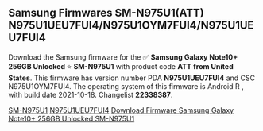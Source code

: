 <h2>Samsung Firmwares SM-N975U1(ATT) N975U1UEU7FUI4/N975U1OYM7FUI4/N975U1UEU7FUI4</h2>
Download the Samsung firmware for the ✅ <strong>Samsung Galaxy Note10+ 256GB Unlocked </strong> ⭐ <strong>SM-N975U1</strong> with product code <strong>ATT</strong> <strong> from United States</strong>. This firmware has version number PDA <strong>N975U1UEU7FUI4</strong> and CSC N975U1OYM7FUI4. The operating system of this firmware is Android R , with build date 2021-10-18. Changelist <strong>22338387</strong>.


[SM-N975U1](https://samfirm.shop/samsung/model/SM-N975U1)
[N975U1UEU7FUI4](https://samfirm.shop/samsung/pda/N975U1UEU7FUI4)
[Download Firmware Samsung Galaxy Note10+ 256GB Unlocked SM-N975U1](https://samfirm.shop/samsung/firmware/465847)
